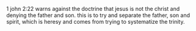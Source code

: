 1 john 2:22 warns against the doctrine that jesus is not the christ and denying the father
and son. this is to try and separate the father, son and spirit, which is heresy and
comes from trying to systematize the trinity.
